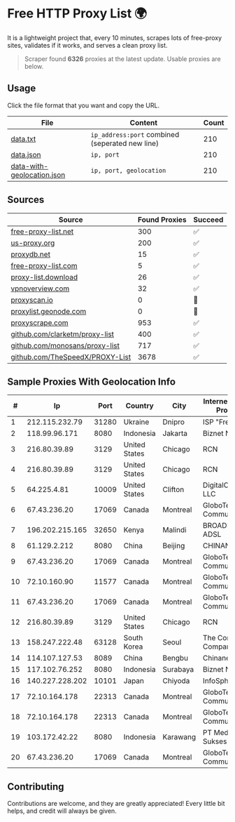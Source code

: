 
# Free HTTP Proxy List 🌍

It is a lightweight project that, every 10 minutes, scrapes lots of free-proxy sites, validates if it works, and serves a clean proxy list.


> Scraper found **6326** proxies at the latest update. Usable proxies are below.

## Usage

Click the file format that you want and copy the URL.


|File|Content|Count|
|----|-------|-----|
|[data.txt](https://raw.githubusercontent.com/themiralay/Proxy-List-World/master/data.txt)|`ip_address:port` combined (seperated new line)|210|
|[data.json](https://raw.githubusercontent.com/themiralay/Proxy-List-World/master/data.json)|`ip, port`|210|
|[data-with-geolocation.json](https://raw.githubusercontent.com/themiralay/Proxy-List-World/master/data-with-geolocation.json)|`ip, port, geolocation`|210|

## Sources

|Source|Found Proxies|Succeed|
|------|-------------|-------|
|[free-proxy-list.net](https://free-proxy-list.net)|300|✅|
|[us-proxy.org](https://www.us-proxy.org)|200|✅|
|[proxydb.net](http://proxydb.net)|15|✅|
|[free-proxy-list.com](https://free-proxy-list.com/?page=&port=&type%5B%5D=http&type%5B%5D=https&up_time=0&search=Search)|5|✅|
|[proxy-list.download](https://www.proxy-list.download/HTTP)|26|✅|
|[vpnoverview.com](https://vpnoverview.com/privacy/anonymous-browsing/free-proxy-servers)|32|✅|
|[proxyscan.io](https://www.proxyscan.io)|0|🚫|
|[proxylist.geonode.com](https://proxylist.geonode.com/api/proxy-list?limit=300&page=1&sort_by=lastChecked&sort_type=desc&protocols=http,https)|0|🚫|
|[proxyscrape.com](https://api.proxyscrape.com/v2/?request=displayproxies&protocol=http&timeout=10000&country=all&ssl=all&anonymity=all)|953|✅|
|[github.com/clarketm/proxy-list](https://raw.githubusercontent.com/clarketm/proxy-list/master/proxy-list-raw.txt)|400|✅|
|[github.com/monosans/proxy-list](https://raw.githubusercontent.com/monosans/proxy-list/main/proxies/http.txt)|717|✅|
|[github.com/TheSpeedX/PROXY-List](https://raw.githubusercontent.com/TheSpeedX/PROXY-List/master/http.txt)|3678|✅|


## Sample Proxies With Geolocation Info

|#|Ip|Port|Country|City|Internet Service Provider|
|-|--|----|-------|----|-------------------------|
|1|212.115.232.79|31280|Ukraine|Dnipro|ISP "Fregat"|
|2|118.99.96.171|8080|Indonesia|Jakarta|Biznet Networks|
|3|216.80.39.89|3129|United States|Chicago|RCN|
|4|216.80.39.89|3129|United States|Chicago|RCN|
|5|64.225.4.81|10009|United States|Clifton|DigitalOcean, LLC|
|6|67.43.236.20|17069|Canada|Montreal|GloboTech Communications|
|7|196.202.215.165|32650|Kenya|Malindi|BROADBAND-ADSL|
|8|61.129.2.212|8080|China|Beijing|CHINANET|
|9|67.43.236.20|17069|Canada|Montreal|GloboTech Communications|
|10|72.10.160.90|11577|Canada|Montreal|GloboTech Communications|
|11|67.43.236.20|17069|Canada|Montreal|GloboTech Communications|
|12|216.80.39.89|3129|United States|Chicago|RCN|
|13|158.247.222.48|63128|South Korea|Seoul|The Constant Company, LLC|
|14|114.107.127.53|8089|China|Bengbu|Chinanet|
|15|117.102.76.252|8080|Indonesia|Surabaya|Biznet Networks|
|16|140.227.228.202|10101|Japan|Chiyoda|InfoSphere|
|17|72.10.164.178|22313|Canada|Montreal|GloboTech Communications|
|18|72.10.164.178|22313|Canada|Montreal|GloboTech Communications|
|19|103.172.42.22|8080|Indonesia|Karawang|PT Media Solusi Sukses|
|20|67.43.236.20|17069|Canada|Montreal|GloboTech Communications|



## Contributing

Contributions are welcome, and they are greatly appreciated! Every
little bit helps, and credit will always be given.

